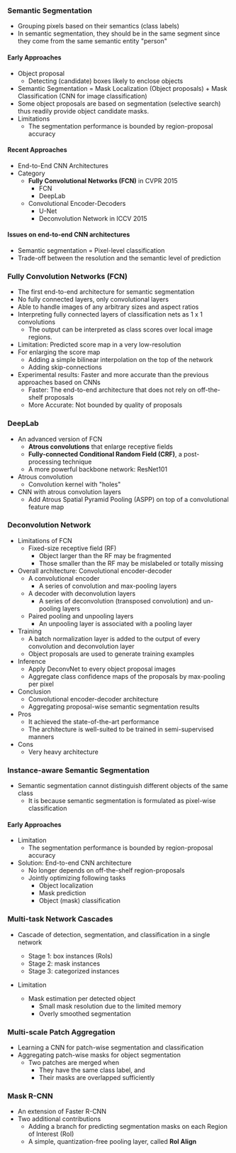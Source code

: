 ### Semantic Segmentation

* Grouping pixels based on their semantics (class labels)
* In semantic segmentation, they should be in the same segment since they come from the same semantic entity "person"

#### Early Approaches

* Object proposal
  * Detecting (candidate) boxes likely to enclose objects
* Semantic Segmentation = Mask Localization (Object proposals) + Mask Classification (CNN for image classification)
* Some object proposals are based on segmentation (selective search) thus readily provide object candidate masks.
* Limitations
  * The segmentation performance is bounded by region-proposal accuracy

#### Recent Approaches

* End-to-End CNN Architectures
* Category
  * <b>Fully Convolutional Networks (FCN)</b> in CVPR 2015
    * FCN
    * DeepLab
  * Convolutional Encoder-Decoders
    * U-Net
    * Deconvolution Network in ICCV 2015

#### Issues on end-to-end CNN architectures

* Semantic segmentation = Pixel-level classification
* Trade-off between the resolution and the semantic level of prediction

### Fully Convolution Networks (FCN)

* The first end-to-end architecture for semantic segmentation
* No fully connected layers, only convolutional layers
* Able to handle images of any arbitrary sizes and aspect ratios
* Interpreting fully connected layers of classification nets as 1 x 1 convolutions
  * The output can be interpreted as class scores over local image regions.
* Limitation: Predicted score map in a very low-resolution
* For enlarging the score map
  * Adding a simple bilinear interpolation on the top of the network
  * Adding skip-connections
* Experimental results: Faster and more accurate than the previous approaches based on CNNs
  * Faster: The end-to-end architecture that does not rely on off-the-shelf proposals
  * More Accurate: Not bounded by quality of proposals

### DeepLab

* An advanced version of FCN
  * <b>Atrous convolutions</b> that enlarge receptive fields
  * <b>Fully-connected Conditional Random Field (CRF)</b>, a post-processing technique
  * A more powerful backbone network: ResNet101
* Atrous convolution
  * Convolution kernel with "holes"
* CNN with atrous convolution layers
  * Add Atrous Spatial Pyramid Pooling (ASPP) on top of a convolutional feature map

### Deconvolution Network

* Limitations of FCN
  * Fixed-size receptive field (RF)
    * Object larger than the RF may be fragmented
    * Those smaller than the RF may be mislabeled or totally missing
* Overall architecture: Convolutional encoder-decoder
  * A convolutional encoder
    * A series of convolution and max-pooling layers
  * A decoder with deconvolution layers
    * A series of deconvolution (transposed convolution) and un-pooling layers
  * Paired pooling and unpooling layers
    * An unpooling layer is associated with a pooling layer
* Training
  * A batch normalization layer is added to the output of every convolution and deconvolution layer
  * Object proposals are used to generate training examples
* Inference
  * Apply DeconvNet to every object proposal images
  * Aggregate class confidence maps of the proposals by max-pooling per pixel
* Conclusion
  * Convolutional encoder-decoder architecture
  * Aggregating proposal-wise semantic segmentation results
* Pros
  * It achieved the state-of-the-art performance
  * The architecture is well-suited to be trained in semi-supervised manners
* Cons
  * Very heavy architecture
  
### Instance-aware Semantic Segmentation

* Semantic segmentation cannot distinguish different objects of the same class
  * It is because semantic segmentation is formulated as pixel-wise classification
  
#### Early Approaches

* Limitation
  * The segmentation performance is bounded by region-proposal accuracy
* Solution: End-to-end CNN architecture
  * No longer depends on off-the-shelf region-proposals
  * Jointly optimizing following tasks
    * Object localization
    * Mask prediction
    * Object (mask) classification

### Multi-task Network Cascades

* Cascade of detection, segmentation, and classification in a single network
  * Stage 1: box instances (RoIs)
  * Stage 2: mask instances
  * Stage 3: categorized instances

* Limitation
  * Mask estimation per detected object
    * Small mask resolution due to the limited memory
    * Overly smoothed segmentation

### Multi-scale Patch Aggregation

* Learning a CNN for patch-wise segmentation and classification
* Aggregating patch-wise masks for object segmentation
  * Two patches are merged when
    * They have the same class label, and
    * Their masks are overlapped sufficiently
   
### Mask R-CNN

* An extension of Faster R-CNN
* Two additional contributions
  * Adding a branch for predicting segmentation masks on each Region of Interest (RoI)
  * A simple, quantization-free pooling layer, called <b>RoI Align</b>
